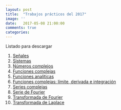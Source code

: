 ```yaml
---
layout: post
title:  "Trabajos prácticos del 2017"
image: ''
date:   2017-05-08 21:00:00
comments: true
categories: 
---
```


Listado para descargar

1. <a href="https://drive.google.com/open?id=0B8Whe9RgutGNNm8tVVdtZEZTVTQ" target="_blank">Señales</a>
2. <a href="https://drive.google.com/open?id=0B8Whe9RgutGNS29Ra1gzSXp6Z28" target="_blank">Sistemas</a>
3. <a href="https://drive.google.com/open?id=0B8Whe9RgutGNSWFlX3pLQnRFTVk" target="_blank">Números complejos</a>
4. <a href="https://drive.google.com/open?id=0B8Whe9RgutGNendSSTM5Q2psM1k" target="_blank">Funciones complejas</a>
5. <a href="https://drive.google.com/open?id=0B8Whe9RgutGNbmNlRXJxb1JlS2s" target="_blank">Funciones analíticas</a>
6. <a href="https://drive.google.com/open?id=0B8Whe9RgutGNU3ZwN1lUeFN1Nk0" target="_blank">Funciones complejas: límite, derivada e integración</a>
7. <a href="https://drive.google.com/open?id=0B8Whe9RgutGNVGYzLVVsVGo2Unc" target="_blank">Series complejas</a>
8. <a href="https://drive.google.com/open?id=0B8Whe9RgutGNdHdEMHo4LUt6MWM" target="_blank">Serie de Fourier</a>
9. <a href="https://drive.google.com/open?id=0B8Whe9RgutGNS0JuQkgtM3BkY0E" target="_blank">Transformada de Fourier</a>
10. <a href="https://drive.google.com/open?id=0B8Whe9RgutGNdmtRc0hnSUdLNGc" target="_blank">Transformada de Laplace</a>
